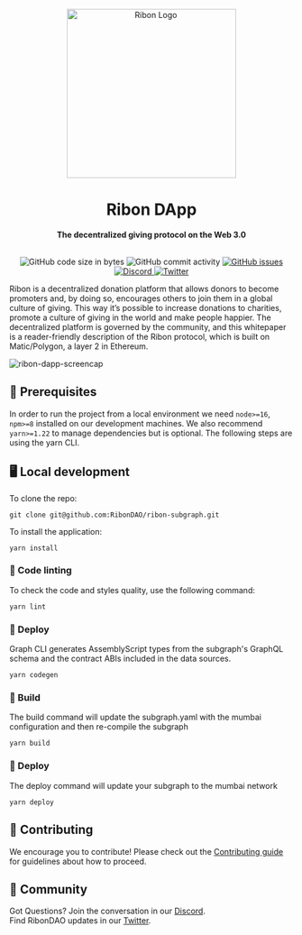 <!---
The main structure of this README was taken from:
https://github.com/open-sauced/open-sauced#readme
-->

<div align="center">
  <br>
  <img alt="Ribon Logo" src="https://ribon.io/wp-content/uploads/2021/03/cropped-Ribon-logo-verde.png" width="300px">
  <h1>Ribon DApp</h1>
  <strong>The decentralized giving protocol on the Web 3.0</strong>
</div>
<br>
<p align="center">
  <img src="https://img.shields.io/github/languages/code-size/RibonDAO/ribon-subgraph" alt="GitHub code size in bytes">
  <img src="https://img.shields.io/github/commit-activity/w/RibonDAO/ribon-subgraph" alt="GitHub commit activity">
  <a href="https://github.com/RibonDAO/ribon-subgraph/issues">
    <img src="https://img.shields.io/github/issues/RibonDAO/ribon-subgraph" alt="GitHub issues">
  </a>
  <a href="https://discord.gg/DBcwmDrkpy">
    <img src="https://img.shields.io/discord/341989911450091522.svg?label=&logo=discord&logoColor=ffffff&color=7389D8&labelColor=6A7EC2" alt="Discord">
  </a>
  <a href="https://twitter.com/RibonDAO">
    <img src="https://img.shields.io/twitter/follow/RibonDAO?label=Follow&style=social" alt="Twitter">
  </a>
</p>

Ribon is a decentralized donation platform that allows donors to become promoters and, by doing so,
encourages others to join them in a global culture of giving. This way it’s possible to increase
donations to charities, promote a culture of giving in the world and make people happier. The
decentralized platform is governed by the community, and this whitepaper is a reader-friendly
description of the Ribon protocol, which is built on Matic/Polygon, a layer 2 in Ethereum.

![ribon-dapp-screencap](https://user-images.githubusercontent.com/24739860/175359784-94a71cb9-fed9-4ad7-bd84-ab43c163a24a.png)

## 📖 Prerequisites

In order to run the project from a local environment we need `node>=16`, `npm>=8` installed on our development machines. We also recommend `yarn>=1.22` to manage dependencies but is optional. The following steps are using the yarn CLI.

## 🖥️ Local development

To clone the repo:
```shell
git clone git@github.com:RibonDAO/ribon-subgraph.git
```
To install the application:

```shell
yarn install
```

### 🎨 Code linting

To check the code and styles quality, use the following command:

```shell
yarn lint
```

### 🚀 Deploy

Graph CLI generates AssemblyScript types from the subgraph's GraphQL schema and the contract ABIs included in the data sources.

```shell
yarn codegen
```

### 🚀 Build

The build command will update the subgraph.yaml with the mumbai configuration and then re-compile the subgraph

```shell
yarn build
```

### 🚀 Deploy

The deploy command will update your subgraph to the mumbai network

```shell
yarn deploy
```

## 🤝 Contributing

We encourage you to contribute! Please check out the [Contributing guide](https://ribondao.github.io/docs/) for guidelines about how to proceed.

## 🍕 Community

Got Questions? Join the conversation in our [Discord](https://discord.gg/DBcwmDrkpy).  
Find RibonDAO updates in our [Twitter](https://www.twitter.com/RibonDAO).
